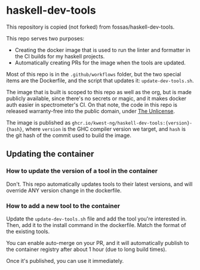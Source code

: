 # haskell-dev-tools

This repository is copied (not forked) from fossas/haskell-dev-tools.

This repo serves two purposes:

- Creating the docker image that is used to run the linter and formatter in
  the CI builds for my haskell projects.
- Automatically creating PRs for the image when the tools are updated.

Most of this repo is in the `.github/workflows` folder, but the two special
items are the Dockerfile, and the script that updates it: `update-dev-tools.sh`.

The image that is built is scoped to this repo as well as the org, but is made
publicly available, since there's no secrets or magic, and it makes docker auth
easier in spectrometer's CI. On that note, the code in this repo is released
warranty-free into the public domain, under [The Unlicense](LICENSE).

The image is published as `ghcr.io/kwest-ng/haskell-dev-tools:{version}-{hash}`,
where `version` is the GHC compiler version we target, and `hash` is the git
hash of the commit used to build the image.

## Updating the container

### How to update the version of a tool in the container

Don't.  This repo automatically updates tools to their latest versions, and
will override ANY version change in the dockerfile.

### How to add a new tool to the container

Update the `update-dev-tools.sh` file and add the tool you're interested in.
Then, add it to the install command in the dockerfile.  Match the format of
the existing tools.

You can enable auto-merge on your PR, and it will automatically publish to
the container registry after about 1 hour (due to long build times).

Once it's published, you can use it immediately.
